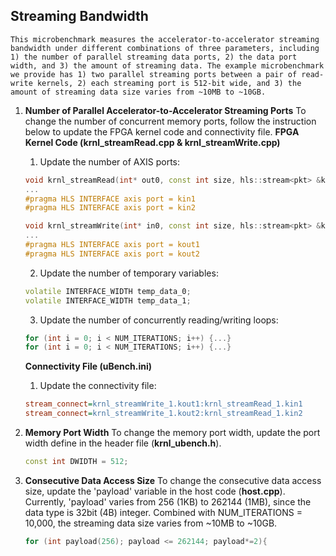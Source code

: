 ## Streaming Bandwidth

    This microbenchmark measures the accelerator-to-accelerator streaming bandwidth under different combinations of three parameters, including 1) the number of parallel streaming data ports, 2) the data port width, and 3) the amount of streaming data. The example microbenchmark we provide has 1) two parallel streaming ports between a pair of read-write kernels, 2) each streaming port is 512-bit wide, and 3) the amount of streaming data size varies from ~10MB to ~10GB.
    
1. **Number of Parallel Accelerator-to-Accelerator Streaming Ports**
    To change the number of concurrent memory ports, follow the instruction below to update the FPGA kernel code and connectivity file.
    **FPGA Kernel Code (krnl_streamRead.cpp & krnl_streamWrite.cpp)**
    1. Update the number of AXIS ports:
      ```c++
      void krnl_streamRead(int* out0, const int size, hls::stream<pkt> &kin1, hls::stream<pkt> &kin2) {
      ...
      #pragma HLS INTERFACE axis port = kin1
      #pragma HLS INTERFACE axis port = kin2
      
      void krnl_streamWrite(int* in0, const int size, hls::stream<pkt> &kout1, hls::stream<pkt> &kout2) {
      ...
      #pragma HLS INTERFACE axis port = kout1
      #pragma HLS INTERFACE axis port = kout2
      ```
    2. Update the number of temporary variables:
      ```c++
      volatile INTERFACE_WIDTH temp_data_0;
      volatile INTERFACE_WIDTH temp_data_1;
      ```
    3. Update the number of concurrently reading/writing loops:
      ```c++
      for (int i = 0; i < NUM_ITERATIONS; i++) {...}
      for (int i = 0; i < NUM_ITERATIONS; i++) {...}
      ```
    **Connectivity File (uBench.ini)**
    1. Update the connectivity file:
      ```ini
      stream_connect=krnl_streamWrite_1.kout1:krnl_streamRead_1.kin1
      stream_connect=krnl_streamWrite_1.kout2:krnl_streamRead_1.kin2      
      ```    
    
2. **Memory Port Width**
    To change the memory port width, update the port width define in the header file (**krnl_ubench.h**).
      ```c++
      const int DWIDTH = 512;
      ```

3. **Consecutive Data Access Size**
    To change the consecutive data access size, update the 'payload' variable in the host code (**host.cpp**). Currently, 'payload' varies from 256 (1KB) to 262144 (1MB), since the data type is 32bit (4B) integer. Combined with NUM_ITERATIONS = 10,000, the streaming data size varies from ~10MB to ~10GB.
      ```c++
      for (int payload(256); payload <= 262144; payload*=2){
      ```
